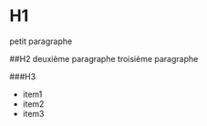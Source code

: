 # H1
petit paragraphe

##H2
deuxième paragraphe
troisième paragraphe

###H3
* item1
* item2
* item3
